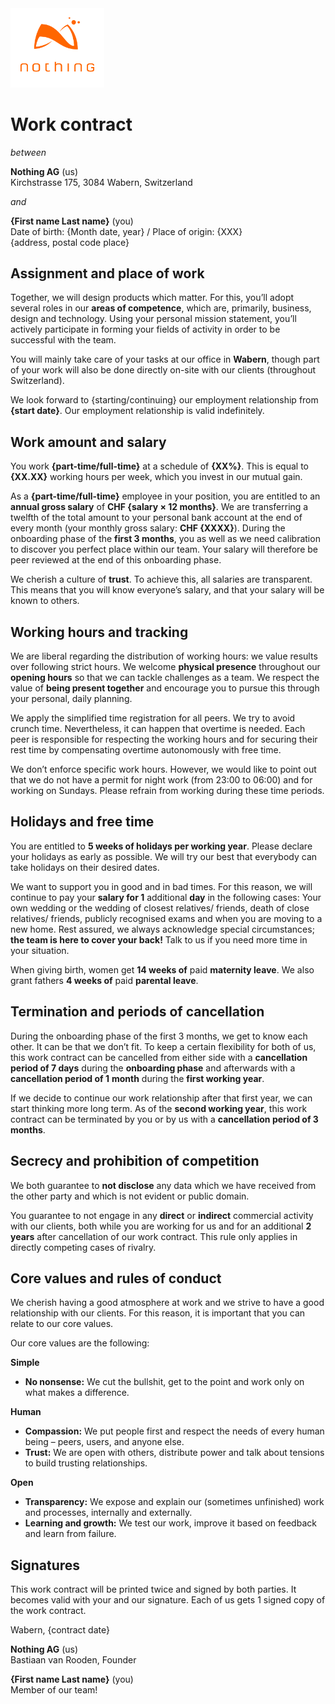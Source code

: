 <img src="./nothing_logo.svg" alt="Logo of Nothing" width="150px" />

# Work contract

*between*

**Nothing AG** (us) <!-- Keep the two whitespace after this comment to ensure line break -->  
Kirchstrasse 175, 3084 Wabern, Switzerland

*and*

**{First name Last name}** (you) <!-- Keep the two whitespace after this comment to ensure line break -->  
Date of birth: {Month date, year} / Place of origin: {XXX} <!-- Keep the two whitespace after this comment to ensure line break -->  
{address, postal code place}

## Assignment and place of work

Together, we will design products which matter. For this, you’ll adopt several roles in our **areas of competence**, which are, primarily, business, design and technology. Using your personal mission statement, you’ll actively participate in forming your fields of activity in order to be successful with the team.

You will mainly take care of your tasks at our office in **Wabern**, though part of your work will also be done directly on-site with our clients (throughout Switzerland).

We look forward to {starting/continuing} our employment relationship from **{start date}**. Our employment relationship is valid indefinitely.

## Work amount and salary

You work **{part-time/full-time}** at a schedule of **{XX%}**. This is equal to **{XX.XX}** working hours per week, which you invest in our mutual gain.

As a **{part-time/full-time}** employee in your position, you are entitled to an **annual gross salary** of **CHF {salary × 12 months}**. We are transferring a twelfth of the total amount to your personal bank account at the end of every month (your monthly gross salary: **CHF {XXXX}**). During the onboarding phase of the **first 3 months**, you as well as we need calibration to discover you perfect place within our team. Your salary will therefore be peer reviewed at the end of this onboarding phase.

We cherish a culture of **trust**. To achieve this, all salaries are transparent. This means that you will know everyone’s salary, and that your salary will be known to others.

## Working hours and tracking

We are liberal regarding the distribution of working hours: we value results over following strict hours. We welcome **physical presence** throughout our **opening hours** so that we can tackle challenges as a team. We respect the value of **being present together** and encourage you to pursue this through your personal, daily planning.

We apply the simplified time registration for all peers. We try to avoid crunch time. Nevertheless, it can happen that overtime is needed. Each peer is responsible for respecting the working hours and for securing their rest time by compensating overtime autonomously with free time.

We don’t enforce specific work hours. However, we would like to point out that we do not have a permit for night work (from 23:00 to 06:00) and for working on Sundays. Please refrain from working during these time periods.

## Holidays and free time

You are entitled to **5 weeks of holidays per working year**. Please declare your holidays as early as possible. We will try our best that everybody can take holidays on their desired dates.

We want to support you in good and in bad times. For this reason, we will continue to pay your **salary for 1** additional **day** in the following cases: Your own wedding or the wedding of closest relatives/ friends, death of close relatives/ friends, publicly recognised exams and when you are moving to a new home. Rest assured, we always acknowledge special circumstances; **the team is here to cover your back!** Talk to us if you need more time in your situation.

When giving birth, women get **14 weeks of** paid **maternity leave**. We also grant fathers **4 weeks of** paid **parental leave**.

## Termination and periods of cancellation

During the onboarding phase of the first 3 months, we get to know each other. It can be that we don’t fit. To keep a certain flexibility for both of us, this work contract can be cancelled from either side with a **cancellation period of 7 days** during the **onboarding phase** and afterwards with a **cancellation period of 1** **month** during the **first working year**.

If we decide to continue our work relationship after that first year, we can start thinking more long term. As of the **second working year**, this work contract can be terminated by you or by us with a **cancellation period of 3 months**.

## Secrecy and prohibition of competition

We both guarantee to **not disclose** any data which we have received from the other party and which is not evident or public domain.

You guarantee to not engage in any **direct** or **indirect** commercial activity with our clients, both while you are working for us and for an additional **2 years** after cancellation of our work contract. This rule only applies in directly competing cases of rivalry.

## Core values and rules of conduct

We cherish having a good atmosphere at work and we strive to have a good relationship with our clients. For this reason, it is important that you can relate to our core values.

Our core values are the following:

**Simple**

- **No nonsense:** We cut the bullshit, get to the point and work only on what makes a difference.

**Human**

- **Compassion:** We put people first and respect the needs of every human being – peers, users, and anyone else.
- **Trust:** We are open with others, distribute power and talk about tensions to build trusting relationships.

**Open**

- **Transparency:** We expose and explain our (sometimes unfinished) work and processes, internally and externally.
- **Learning and growth:** We test our work, improve it based on feedback and learn from failure.

## Signatures

This work contract will be printed twice and signed by both parties. It becomes valid with your and our signature. Each of us gets 1 signed copy of the work contract.



Wabern, {contract date}





**Nothing AG** (us) <!-- Keep the two whitespace after this comment to ensure line break -->  
Bastiaan van Rooden, Founder





**{First name Last name}** (you) <!-- Keep the two whitespace after this comment to ensure line break -->  
Member of our team!
